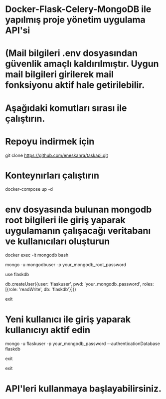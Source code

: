
# Docker-Flask-Celery-MongoDB ile yapılmış proje yönetim uygulama API'si

# (Mail bilgileri .env dosyasından güvenlik amaçlı kaldırılmıştır. Uygun mail bilgileri girilerek mail fonksiyonu aktif hale getirilebilir.

# Aşağıdaki komutları sırası ile çalıştırın.

# Repoyu indirmek için
git clone https://github.com/eneskanra/taskapi.git

# Konteynırları çalıştırın
docker-compose up -d

# env dosyasında bulunan mongodb root bilgileri ile giriş yaparak uygulamanın çalışacağı veritabanı ve kullanıcıları oluşturun
docker exec -it mongodb bash

mongo -u mongodbuser -p your_mongodb_root_password

use flaskdb

db.createUser({user: 'flaskuser', pwd: 'your_mongodb_password', roles: [{role: 'readWrite', db: 'flaskdb'}]})

exit

# Yeni kullanıcı ile giriş yaparak kullanıcıyı aktif edin
mongo -u flaskuser -p your_mongodb_password --authenticationDatabase flaskdb

exit

exit

# API'leri kullanmaya başlayabilirsiniz. 
